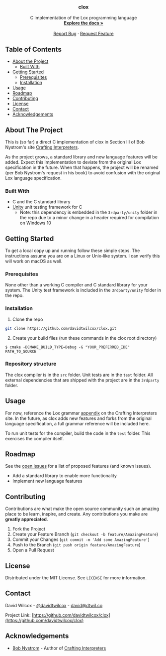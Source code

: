 <!-- PROJECT LOGO -->
<p align="center">
    <h3 align="center">clox</h3>
  <p align="center">
    C implementation of the Lox programming language
    <br />
    <a href="https://github.com/davidtwilcox/clox"><strong>Explore the docs »</strong></a>
    <br />
    <br />
    <a href="https://github.com/davidtwilcox/clox/issues">Report Bug</a>
    ·
    <a href="https://github.com/davidtwilcox/clox/issues">Request Feature</a>
  </p>
</p>

<!-- TABLE OF CONTENTS -->
## Table of Contents

* [About the Project](#about-the-project)
    * [Built With](#built-with)
* [Getting Started](#getting-started)
    * [Prerequisites](#prerequisites)
    * [Installation](#installation)
* [Usage](#usage)
* [Roadmap](#roadmap)
* [Contributing](#contributing)
* [License](#license)
* [Contact](#contact)
* [Acknowledgements](#acknowledgements)



<!-- ABOUT THE PROJECT -->
## About The Project
This is (so far) a direct C implementation
of clox in Section III of Bob Nystrom's site [Crafting Interpreters](https://craftinginterpreters.com/).

As the project grows, a standard library and new language features will be added. Expect this
implementation to deviate from the original Lox specification in the future. When that happens,
the project will be renamed (per Bob Nystrom's request in his book) to avoid confusion with
the original Lox language specification.


### Built With

* C and the C standard library
* [Unity](https://github.com/ThrowTheSwitch/Unity) unit testing framework for C
  * Note: this dependency is embedded in the `3rdparty/unity` folder in the repo due to a
  minor change in a header required for compilation on Windows 10


<!-- GETTING STARTED -->
## Getting Started

To get a local copy up and running follow these simple steps. The instructions assume you are on a
Linux or Unix-like system. I can verify this will work on macOS as well.

### Prerequisites

None other than a working C compiler and C standard library for your system. The Unity test framework
is included in the `3rdparty/unity` folder in the repo.

### Installation

1. Clone the repo
```sh
git clone https://github.com/davidtwilcox/clox.git
```
2. Create your build files (run these commands in the clox root directory)
```shell script
$ cmake -DCMAKE_BUILD_TYPE=Debug -G "YOUR_PREFERRED_IDE" PATH_TO_SOURCE
```

### Repository structure

The clox compiler is in the `src` folder. Unit tests are in the `test` folder. All external
dependencies that are shipped with the project are in the `3rdparty` folder.

<!-- USAGE EXAMPLES -->
## Usage

For now, reference the Lox grammar [appendix](https://craftinginterpreters.com/appendix-i.html) on the
Crafting Interpreters site. In the future, as clox adds new features and forks from the original
language specification, a full grammar reference will be included here.

To run unit tests for the compiler, build the code in the `test` folder. This exercises the
compiler itself.


<!-- ROADMAP -->
## Roadmap

See the [open issues](https://github.com/davidtwilcox/clox/issues) for a list of proposed features
(and known issues).

* Add a standard library to enable more functionality
* Implement new language features


<!-- CONTRIBUTING -->
## Contributing

Contributions are what make the open source community such an amazing place to be learn, inspire, and create. Any contributions you make are **greatly appreciated**.

1. Fork the Project
2. Create your Feature Branch (`git checkout -b feature/AmazingFeature`)
3. Commit your Changes (`git commit -m 'Add some AmazingFeature'`)
4. Push to the Branch (`git push origin feature/AmazingFeature`)
5. Open a Pull Request



<!-- LICENSE -->
## License

Distributed under the MIT License. See `LICENSE` for more information.



<!-- CONTACT -->
## Contact

David Wilcox - [@davidtwilcox](https://twitter.com/davidtwilcox) - david@dtwil.co

Project Link: [https://github.com/davidtwilcox/clox](https://github.com/davidtwilcox/clox)



<!-- ACKNOWLEDGEMENTS -->
## Acknowledgements

* [Bob Nystrom](https://twitter.com/munificentbob) - Author of [Crafting Interpreters](https://craftinginterpreters.com/)

<!-- MARKDOWN LINKS & IMAGES -->
<!-- https://www.markdownguide.org/basic-syntax/#reference-style-links -->
[contributors-shield]: https://img.shields.io/github/contributors/davidtwilcox/repo.svg?style=flat-square
[contributors-url]: https://github.com/davidtwilcox/repo/graphs/contributors
[forks-shield]: https://img.shields.io/github/forks/davidtwilcox/repo.svg?style=flat-square
[forks-url]: https://github.com/davidtwilcox/repo/network/members
[stars-shield]: https://img.shields.io/github/stars/davidtwilcox/repo.svg?style=flat-square
[stars-url]: https://github.com/davidtwilcox/repo/stargazers
[issues-shield]: https://img.shields.io/github/issues/davidtwilcox/repo.svg?style=flat-square
[issues-url]: https://github.com/davidtwilcox/repo/issues
[license-shield]: https://img.shields.io/github/license/davidtwilcox/repo.svg?style=flat-square
[license-url]: https://github.com/davidtwilcox/repo/blob/master/LICENSE.txt
[linkedin-shield]: https://img.shields.io/badge/-LinkedIn-black.svg?style=flat-square&logo=linkedin&colorB=555
[linkedin-url]: https://linkedin.com/in/davidtwilcox
[product-screenshot]: images/screenshot.png
